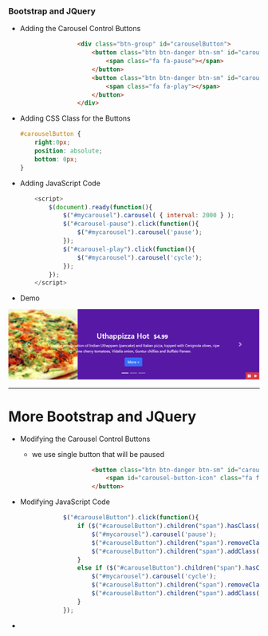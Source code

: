 ### Bootstrap and JQuery

* Adding the Carousel Control Buttons

  ```html
                  <div class="btn-group" id="carouselButton">
                      <button class="btn btn-danger btn-sm" id="carousel-pause">
                          <span class="fa fa-pause"></span>
                      </button>
                      <button class="btn btn-danger btn-sm" id="carousel-play">
                          <span class="fa fa-play"></span>
                      </button>
                  </div>
  ```

* Adding CSS Class for the Buttons

  ```css
  #carouselButton {
      right:0px;
      position: absolute;
      bottom: 0px;
  }
  ```

* Adding JavaScript Code

  ```js
      <script>
          $(document).ready(function(){
              $("#mycarousel").carousel( { interval: 2000 } );
              $("#carousel-pause").click(function(){
                  $("#mycarousel").carousel('pause');
              });
              $("#carousel-play").click(function(){
                  $("#mycarousel").carousel('cycle');
              });
          });
      </script>
  ```

* Demo

![](/assets/W4_1carousel.png)

---

# More Bootstrap and JQuery

* Modifying the Carousel Control Buttons

  * we use single button that will be paused

  ```html
                      <button class="btn btn-danger btn-sm" id="carouselButton">
                          <span id="carousel-button-icon" class="fa fa-pause"></span>
                      </button>
  ```

* Modifying JavaScript Code

  ```js
              $("#carouselButton").click(function(){
                  if ($("#carouselButton").children("span").hasClass('fa-pause')) {
                      $("#mycarousel").carousel('pause');
                      $("#carouselButton").children("span").removeClass('fa-pause');
                      $("#carouselButton").children("span").addClass('fa-play');
                  }
                  else if ($("#carouselButton").children("span").hasClass('fa-play')){
                      $("#mycarousel").carousel('cycle');
                      $("#carouselButton").children("span").removeClass('fa-play');
                      $("#carouselButton").children("span").addClass('fa-pause');                    
                  }
              });
  ```

* 


